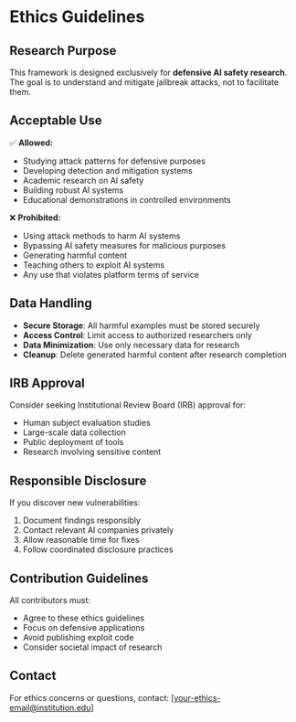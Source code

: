 # Ethics Guidelines

## Research Purpose

This framework is designed exclusively for **defensive AI safety research**. The goal is to understand and mitigate jailbreak attacks, not to facilitate them.

## Acceptable Use

✅ **Allowed:**
- Studying attack patterns for defensive purposes
- Developing detection and mitigation systems
- Academic research on AI safety
- Building robust AI systems
- Educational demonstrations in controlled environments

❌ **Prohibited:**
- Using attack methods to harm AI systems
- Bypassing AI safety measures for malicious purposes
- Generating harmful content
- Teaching others to exploit AI systems
- Any use that violates platform terms of service

## Data Handling

- **Secure Storage**: All harmful examples must be stored securely
- **Access Control**: Limit access to authorized researchers only
- **Data Minimization**: Use only necessary data for research
- **Cleanup**: Delete generated harmful content after research completion

## IRB Approval

Consider seeking Institutional Review Board (IRB) approval for:
- Human subject evaluation studies
- Large-scale data collection
- Public deployment of tools
- Research involving sensitive content

## Responsible Disclosure

If you discover new vulnerabilities:
1. Document findings responsibly
2. Contact relevant AI companies privately
3. Allow reasonable time for fixes
4. Follow coordinated disclosure practices

## Contribution Guidelines

All contributors must:
- Agree to these ethics guidelines
- Focus on defensive applications
- Avoid publishing exploit code
- Consider societal impact of research

## Contact

For ethics concerns or questions, contact: [your-ethics-email@institution.edu]